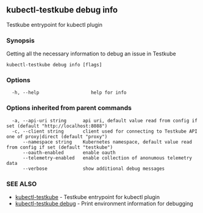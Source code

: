 ## kubectl-testkube debug info

Testkube entrypoint for kubectl plugin

### Synopsis

Getting all the necessary information to debug an issue in Testkube

```
kubectl-testkube debug info [flags]
```

### Options

```
  -h, --help                   help for info
```

### Options inherited from parent commands

```
  -a, --api-uri string      api uri, default value read from config if set (default "http://localhost:8088")
  -c, --client string       client used for connecting to Testkube API one of proxy|direct (default "proxy")
      --namespace string    Kubernetes namespace, default value read from config if set (default "testkube")
      --oauth-enabled       enable oauth
      --telemetry-enabled   enable collection of anonumous telemetry data
      --verbose             show additional debug messages
```

### SEE ALSO

* [kubectl-testkube](kubectl-testkube.md)  - Testkube entrypoint for kubectl plugin
* [kubectl-testkube debug](kubectl-testkube_debug.md) - Print environment information for debugging
